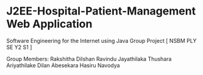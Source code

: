 # J2EE-Hospital-Patient-Management Web Application

Software Engineering for the Internet using Java Group Project [ NSBM PLY SE Y2 S1 ]

Group Members:
    Rakshitha Dilshan
    Ravindu Jayathilaka
    Thushara Ariyathilake
    Dilan Abesekara
    Hasiru Navodya
